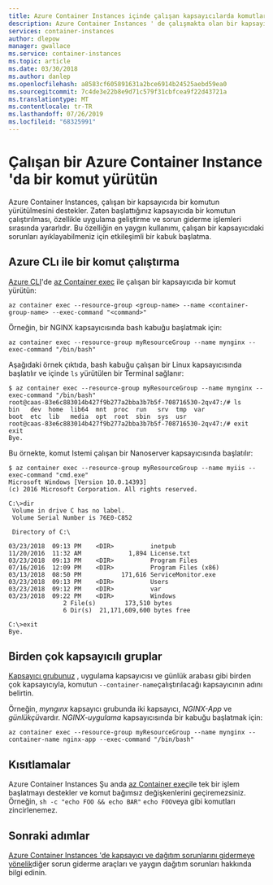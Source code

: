 ```yaml
---
title: Azure Container Instances içinde çalışan kapsayıcılarda komutları yürütme
description: Azure Container Instances ' de çalışmakta olan bir kapsayıcıda bir komutu nasıl yürütebileceğinizi öğrenin
services: container-instances
author: dlepow
manager: gwallace
ms.service: container-instances
ms.topic: article
ms.date: 03/30/2018
ms.author: danlep
ms.openlocfilehash: a8583cf605891631a2bce6914b24525aebd59ea0
ms.sourcegitcommit: 7c4de3e22b8e9d71c579f31cbfcea9f22d43721a
ms.translationtype: MT
ms.contentlocale: tr-TR
ms.lasthandoff: 07/26/2019
ms.locfileid: "68325991"
---
```

# <a name="execute-a-command-in-a-running-azure-container-instance"></a>Çalışan bir Azure Container Instance 'da bir komut yürütün

Azure Container Instances, çalışan bir kapsayıcıda bir komutun yürütülmesini destekler. Zaten başlattığınız kapsayıcıda bir komutun çalıştırılması, özellikle uygulama geliştirme ve sorun giderme işlemleri sırasında yararlıdır. Bu özelliğin en yaygın kullanımı, çalışan bir kapsayıcıdaki sorunları ayıklayabilmeniz için etkileşimli bir kabuk başlatma.

## <a name="run-a-command-with-azure-cli"></a>Azure CLı ile bir komut çalıştırma

[Azure CLI][azure-cli]'de [az Container exec][az-container-exec] ile çalışan bir kapsayıcıda bir komut yürütün:

```azurecli
az container exec --resource-group <group-name> --name <container-group-name> --exec-command "<command>"
```

Örneğin, bir NGINX kapsayıcısında bash kabuğu başlatmak için:

```azurecli
az container exec --resource-group myResourceGroup --name mynginx --exec-command "/bin/bash"
```

Aşağıdaki örnek çıktıda, bash kabuğu çalışan bir Linux kapsayıcısında başlatılır ve içinde `ls` yürütülen bir Terminal sağlanır:

```console
$ az container exec --resource-group myResourceGroup --name mynginx --exec-command "/bin/bash"
root@caas-83e6c883014b427f9b277a2bba3b7b5f-708716530-2qv47:/# ls
bin   dev  home  lib64  mnt  proc  run   srv  tmp  var
boot  etc  lib   media  opt  root  sbin  sys  usr
root@caas-83e6c883014b427f9b277a2bba3b7b5f-708716530-2qv47:/# exit
exit
Bye.
```

Bu örnekte, komut Istemi çalışan bir Nanoserver kapsayıcısında başlatılır:

```console
$ az container exec --resource-group myResourceGroup --name myiis --exec-command "cmd.exe"
Microsoft Windows [Version 10.0.14393]
(c) 2016 Microsoft Corporation. All rights reserved.

C:\>dir
 Volume in drive C has no label.
 Volume Serial Number is 76E0-C852

 Directory of C:\

03/23/2018  09:13 PM    <DIR>          inetpub
11/20/2016  11:32 AM             1,894 License.txt
03/23/2018  09:13 PM    <DIR>          Program Files
07/16/2016  12:09 PM    <DIR>          Program Files (x86)
03/13/2018  08:50 PM           171,616 ServiceMonitor.exe
03/23/2018  09:13 PM    <DIR>          Users
03/23/2018  09:12 PM    <DIR>          var
03/23/2018  09:22 PM    <DIR>          Windows
               2 File(s)        173,510 bytes
               6 Dir(s)  21,171,609,600 bytes free

C:\>exit
Bye.
```

## <a name="multi-container-groups"></a>Birden çok kapsayıcılı gruplar

[Kapsayıcı grubunuz](container-instances-container-groups.md) , uygulama kapsayıcısı ve günlük arabası gibi birden çok kapsayıcıyla, komutun `--container-name`çalıştırılacağı kapsayıcının adını belirtin.

Örneğin, *myngınx* kapsayıcı grubunda iki kapsayıcı, *NGINX-App* ve *günlükçü*vardır. *NGINX-uygulama* kapsayıcısında bir kabuğu başlatmak için:

```azurecli
az container exec --resource-group myResourceGroup --name mynginx --container-name nginx-app --exec-command "/bin/bash"
```

## <a name="restrictions"></a>Kısıtlamalar

Azure Container Instances Şu anda [az Container exec][az-container-exec]ile tek bir işlem başlatmayı destekler ve komut bağımsız değişkenlerini geçiremezsiniz. Örneğin, `sh -c "echo FOO && echo BAR"` `echo FOO`veya gibi komutları zincirlenemez.

## <a name="next-steps"></a>Sonraki adımlar

[Azure Container Instances 'de kapsayıcı ve dağıtım sorunlarını gidermeye yönelik](container-instances-troubleshooting.md)diğer sorun giderme araçları ve yaygın dağıtım sorunları hakkında bilgi edinin.

<!-- LINKS - internal -->
[az-container-create]: /cli/azure/container#az-container-create
[az-container-exec]: /cli/azure/container#az-container-exec
[azure-cli]: /cli/azure